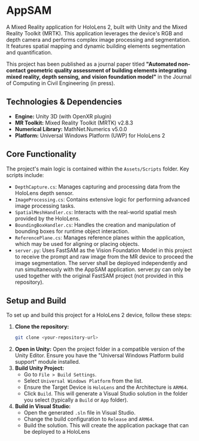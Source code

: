 # AppSAM

A Mixed Reality application for HoloLens 2, built with Unity and the Mixed Reality Toolkit (MRTK). This application leverages the device's RGB and depth camera and performs complex image processing and segmentation. It features spatial mapping and dynamic building elements segmentation and quantification. 

This project has been published as a journal paper titled **"Automated non-contact geometric quality assessment of building elements integrating mixed reality, depth sensing, and vision foundation model"** in the Journal of Computing in Civil Engineering (in press).

## Technologies & Dependencies

*   **Engine:** Unity 3D (with OpenXR plugin)
*   **MR Toolkit:** Mixed Reality Toolkit (MRTK) v2.8.3
*   **Numerical Library:** MathNet.Numerics v5.0.0
*   **Platform:** Universal Windows Platform (UWP) for HoloLens 2

## Core Functionality

The project's main logic is contained within the `Assets/Scripts` folder. Key scripts include:

*   `DepthCapture.cs`: Manages capturing and processing data from the HoloLens depth sensor.
*   `ImageProcessing.cs`: Contains extensive logic for performing advanced image processing tasks.
*   `SpatialMeshHandler.cs`: Interacts with the real-world spatial mesh provided by the HoloLens.
*   `BoundingBoxHandler.cs`: Handles the creation and manipulation of bounding boxes for runtime object interaction.
*   `ReferencePlane.cs`: Manages reference planes within the application, which may be used for aligning or placing objects.
*   `server.py`: Uses FastSAM as the Vision Foundation Model in this project to receive the prompt and raw image from the MR device to proceed the image segmentation. The server shall be deployed independently and run simultaneously with the AppSAM application. server.py can only be used together with the original FastSAM project (not provided in this repository).

## Setup and Build

To set up and build this project for a HoloLens 2 device, follow these steps:

1.  **Clone the repository:** 
    ```bash
    git clone <your-repository-url>
    ```
2.  **Open in Unity:** Open the project folder in a compatible version of the Unity Editor. Ensure you have the "Universal Windows Platform build support" module installed.
3.  **Build Unity Project:**
    *   Go to `File > Build Settings`.
    *   Select `Universal Windows Platform` from the list.
    *   Ensure the Target Device is `HoloLens` and the Architecture is `ARM64`.
    *   Click `Build`. This will generate a Visual Studio solution in the folder you select (typically a `Build` or `App` folder).
4.  **Build in Visual Studio:**
    *   Open the generated `.sln` file in Visual Studio.
    *   Change the build configuration to `Release` and `ARM64`.
    *   Build the solution. This will create the application package that can be deployed to a HoloLens 
